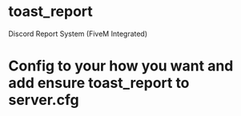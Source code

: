 # toast_report
Discord Report System (FiveM Integrated)

# Config to your how you want and add ensure toast_report to server.cfg
